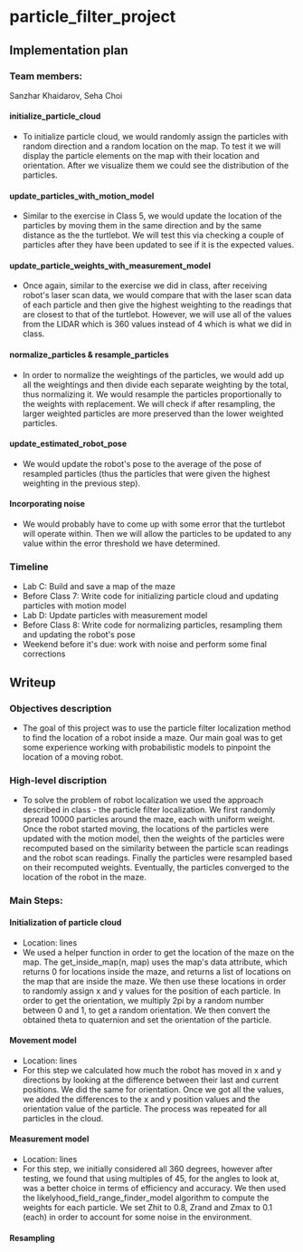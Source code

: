 # particle_filter_project

## Implementation plan

### Team members:
Sanzhar Khaidarov, Seha Choi

#### initialize_particle_cloud

- To initialize particle cloud, we would randomly assign the particles with random direction and a random location on the map. To test it we will display the particle elements on the map with their location and orientation. After we visualize them we could see the distribution of the particles.

#### update_particles_with_motion_model

- Similar to the exercise in Class 5, we would update the location of the particles by moving them in the same direction and by the same distance as the the turtlebot. We will test this via checking a couple of particles after they have been updated to see if it is the expected values.

#### update_particle_weights_with_measurement_model

- Once again, similar to the exercise we did in class, after receiving robot's laser scan data, we would compare that with the laser scan data of each particle and then give the highest weighting to the readings that are closest to that of the turtlebot. However, we will use all of the values from the LIDAR which is 360 values instead of 4 which is what we did in class.

#### normalize_particles & resample_particles

- In order to normalize the weightings of the particles, we would add up all the weightings and then divide each separate weighting by the total, thus normalizing it. We would resample the particles proportionally to the weights with replacement. We will check if after resampling, the larger weighted particles are more preserved than the lower weighted particles.

#### update_estimated_robot_pose

- We would update the robot's pose to the average of the pose of resampled particles (thus the particles that were given the highest weighting in the previous step). 

#### Incorporating noise

- We would probably have to come up with some error that the turtlebot will operate within. Then we will allow the particles to be updated to any value within the error threshold we have determined.

### Timeline

- Lab C: Build and save a map of the maze
- Before Class 7: Write code for initializing particle cloud and updating particles with motion model
- Lab D: Update particles with measurement model
- Before Class 8: Write code for normalizing particles, resampling them and updating the robot's pose
- Weekend before it's due: work with noise and perform some final corrections

## Writeup

### Objectives description
- The goal of this project was to use the particle filter localization method to find the location of a robot inside a maze. Our main goal was to get some experience working with probabilistic models to pinpoint the location of a moving robot.

### High-level discription
- To solve the problem of robot localization we used the approach described in class - the particle filter localization. We first randomly spread 10000 particles around the maze, each with uniform weight. Once the robot started moving, the locations of the particles were updated with the motion model, then the weights of the particles were recomputed based on the similarity between the particle scan readings and the robot scan readings. Finally the particles were resampled based on their recomputed weights. Eventually, the particles converged to the location of the robot in the maze. 

### Main Steps:

#### Initialization of particle cloud
- Location: lines 
- We used a helper function in order to get the location of the maze on the map. The get_inside_map(n, map) uses the map's data attribute, which returns 0 for locations inside the maze, and returns a list of locations on the map that are inside the maze. We then use these locations in order to randomly assign x and y values for the position of each particle. In order to get the orientation, we multiply 2pi by a random number between 0 and 1, to get a random orientation. We then convert the obtained theta to quaternion and set the orientation of the particle.

#### Movement model
- Location: lines
- For this step we calculated how much the robot has moved in x and y directions by looking at the difference between their last and current positions. We did the same for orientation. Once we got all the values, we added the differences to the x and y position values and the orientation value of the particle. The process was repeated for all particles in the cloud. 

#### Measurement model
- Location: lines
- For this step, we initially considered all 360 degrees, however after testing, we found that using multiples of 45, for the angles to look at, was a better choice in terms of efficiency and accuracy. We then used the likelyhood_field_range_finder_model algorithm to compute the weights for each particle. We set Zhit to 0.8, Zrand and Zmax to 0.1 (each) in order to account for some noise in the environment. 

#### Resampling








